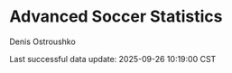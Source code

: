 # Advanced Soccer Statistics
Denis Ostroushko

<!-- gfm -->

Last successful data update: 2025-09-26 10:19:00 CST
